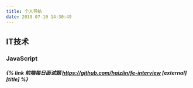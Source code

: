 ```yaml
---
title: 个人导航
date: 2019-07-10 14:30:49
---
```


## IT技术

### JavaScript

##### {% link 前端每日面试题 https://github.com/haizlin/fe-interview [external] [title] %}